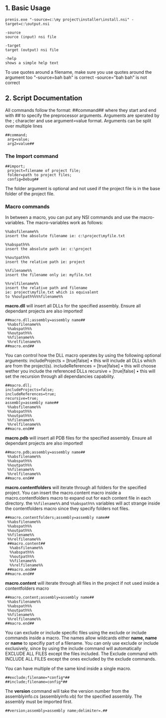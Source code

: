## 1. Basic Usage ##

```
prenis.exe "-source=c:\my project\installer\install.nsi" -target=c:\output.nsi

-source
source (input) nsi file

-target
target (output) nsi file

-help
shows a simple help text
```

To use quotes around a filename, make sure you use quotes around the argument too
"-source=bah bah" is correct
-source="bah bah" is not correct

## 2. Script Documentation ##
All commands follow the format:
##command##
where they start and end with ## to specify the preprocessor arguments.
Arguments are sperated by the ; character and use argument=value format.
Arguments can be split over multiple lines

```
##command;
 arg=value;
 arg2=value##
```

### The Import command ###

```
##import;
 project=filename of project file;
 folder=path to project files;
 config=Debug##
```

The folder argument is optional and not used if the project file is in the base folder of the project file.


### Macro commands ###
In between a macro, you can put any NSI commands and use the macro-variables.
The macro-variables work as follows:

```
%%absfilename%%  
insert the absolute filename ie: c:\project\myfile.txt

%%abspath%%
insert the absolute path ie: c:\project

%%outpath%%
insert the relative path ie: project

%%filename%%
insert the filename only ie: myfile.txt

%%relfilename%%
insert the relative path and filename 
ie: project\myfile.txt which is equivalent 
to %%outpath%%%%filename%%
```

**macro.dll** will insert all DLLs for the specified assembly. Ensure all dependant projects are also imported!

```
##macro.dll;assembly=assembly name##
 %%absfilename%%
 %%abspath%%
 %%outpath%%
 %%filename%%
 %%relfilename%%
##macro.end##
```

You can control how the DLL macro operates by using the following optional arguments:
includeProjects = [true|false]
• this will include all DLLs which are from the project(s).
includeReferences = [true|false]
• this will choose wether you include the referenced DLLs
recursive = [true|false]
• this will set the recursion through all dependancies capability.

```
##macro.dll;
includeProjects=false;
includeReferences=true;
recursive=true;
assembly=assembly name##
 %%absfilename%%
 %%abspath%%
 %%outpath%%
 %%filename%%
 %%relfilename%%
##macro.end##
```

**macro.pdb** will insert all PDB files for the specified assembly. Ensure all dependant projects are also imported!

```
##macro.pdb;assembly=assembly name##
 %%absfilename%%
 %%abspath%%
 %%outpath%%
 %%filename%%
 %%relfilename%%
##macro.end##
```

**macro.contentfolders** will iterate through all folders for the specified project.
You can insert the macro.content macro inside a macro.contentfolders macro to expand out for each content file in each directory. the `%%filename%%` and `%%abspath%%` variables will act strange inside the contentfolders macro since they specify folders not files.

```
##macro.contentfolders;assembly=assembly name##
 %%absfilename%%
 %%abspath%%
 %%outpath%%
 %%filename%%
 %%relfilename%%
 ##macro.content##
  %%absfilename%%
  %%abspath%%
  %%outpath%%
  %%filename%%
  %%relfilename%%
 ##macro.end##
##macro.end##
```

**macro.content** will iterate through all files in the project if not used inside a contentfolders macro

```
##macro.content;assembly=assembly name##
 %%absfilename%%
 %%abspath%%
 %%outpath%%
 %%filename%%
 %%relfilename%%
##macro.end##
```

You can exclude or include specific files using the exclude or include commands inside a macro. The names allow wildcards either **name, name** or **name** to specifiy part of a filename. You can only use exclude or include exclusively, since by using the include command will automatically EXCLUDE ALL FILES except the files included. The Exclude command with INCLUDE ALL FILES except the ones excluded by the exclude commands.

You can have multiple of the same kind inside a single macro.

```
##exclude;filename=*config*##
##include;filename=config*##
```

The **version** command will take the version number from the assemblyinfo.cs (assemblyinfo.vb) for the specified assembly. The assembly must be imported first.

```
##version;assembly=assembly name;delimiter=.##
```